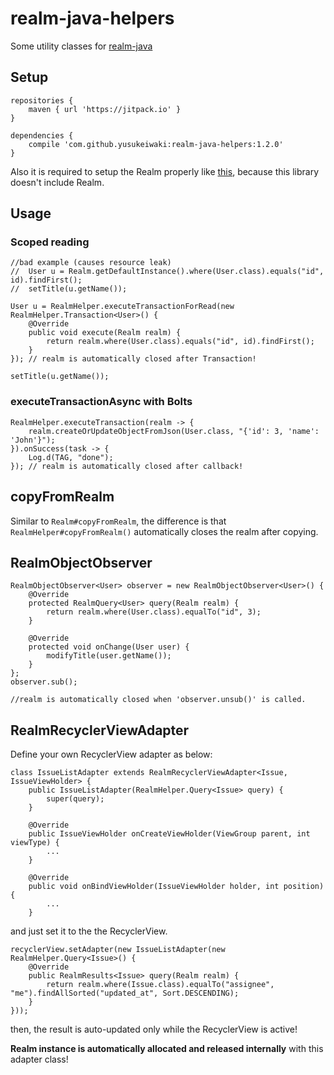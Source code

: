 # realm-java-helpers

Some utility classes for [realm-java](https://realm.io/jp/docs/java/latest/)

## Setup

```
repositories {
    maven { url 'https://jitpack.io' }
}

dependencies {
    compile 'com.github.yusukeiwaki:realm-java-helpers:1.2.0'
}
```

Also it is required to setup the Realm properly like [this](https://realm.io/docs/java/latest/#installation), because this library doesn't include Realm.

## Usage

### Scoped reading

```
//bad example (causes resource leak)
//  User u = Realm.getDefaultInstance().where(User.class).equals("id", id).findFirst();
//  setTitle(u.getName());

User u = RealmHelper.executeTransactionForRead(new RealmHelper.Transaction<User>() {
    @Override
    public void execute(Realm realm) {
        return realm.where(User.class).equals("id", id).findFirst();
    }
}); // realm is automatically closed after Transaction!

setTitle(u.getName());
```

### executeTransactionAsync with Bolts

```
RealmHelper.executeTransaction(realm -> {
    realm.createOrUpdateObjectFromJson(User.class, "{'id': 3, 'name': 'John'}");
}).onSuccess(task -> {
    Log.d(TAG, "done");
}); // realm is automatically closed after callback!
```

## copyFromRealm

Similar to `Realm#copyFromRealm`, the difference is that `RealmHelper#copyFromRealm()` automatically closes the realm after copying.

## RealmObjectObserver

```
RealmObjectObserver<User> observer = new RealmObjectObserver<User>() {
    @Override
    protected RealmQuery<User> query(Realm realm) {
        return realm.where(User.class).equalTo("id", 3);
    }

    @Override
    protected void onChange(User user) {
        modifyTitle(user.getName());
    }
};
observer.sub();

//realm is automatically closed when 'observer.unsub()' is called.
```

## RealmRecyclerViewAdapter

Define your own RecyclerView adapter as below:

```
class IssueListAdapter extends RealmRecyclerViewAdapter<Issue, IssueViewHolder> {
    public IssueListAdapter(RealmHelper.Query<Issue> query) {
        super(query);
    }

    @Override
    public IssueViewHolder onCreateViewHolder(ViewGroup parent, int viewType) {
        ...        
    }

    @Override
    public void onBindViewHolder(IssueViewHolder holder, int position) {
        ...
    }

```


and just set it to the the RecyclerView.

```
recyclerView.setAdapter(new IssueListAdapter(new RealmHelper.Query<Issue>() {
    @Override
    public RealmResults<Issue> query(Realm realm) {
        return realm.where(Issue.class).equalTo("assignee", "me").findAllSorted("updated_at", Sort.DESCENDING);
    }
}));
```

then, the result is auto-updated only while the RecyclerView is active!

**Realm instance is automatically allocated and released internally** with this adapter class!
